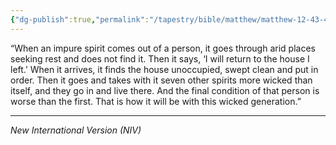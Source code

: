 ```yaml
---
{"dg-publish":true,"permalink":"/tapestry/bible/matthew/matthew-12-43-45/","title":"Matthew 12:43-45","hide":true,"tags":["bible-verse","bible-verse"],"dgHomeLink":true,"dgShowLocalGraph":true,"dgEnableSearch":true}
---
```



“When an impure spirit comes out of a person, it goes through arid places seeking rest and does not find it. Then it says, ‘I will return to the house I left.’ When it arrives, it finds the house unoccupied, swept clean and put in order.  Then it goes and takes with it seven other spirits more wicked than itself, and they go in and live there. And the final condition of that person is worse than the first. That is how it will be with this wicked generation.”



---
*New International Version (NIV)*